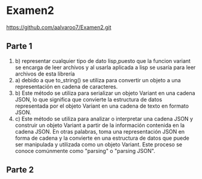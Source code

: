 # Examen2

https://github.com/aalvaroo7/Examen2.git

## Parte 1
1) b) representar cualquier tipo de dato lisp,puesto que la funcion variant se encarga de leer archivos y al usarla aplicada a lisp se usaría para leer archivos de esta librería
2) a) debido a que to_string() se utiliza para convertir un objeto a una representación en cadena de caracteres.
3) b) Este método se utiliza para serializar un objeto Variant en una cadena JSON, lo que significa que convierte la estructura de datos representada por el objeto Variant en una cadena de texto en formato JSON.
4) c) Este método se utiliza para analizar o interpretar una cadena JSON y construir un objeto Variant a partir de la información contenida en la cadena JSON. En otras palabras, toma una representación JSON en forma de cadena y la convierte en una estructura de datos que puede ser manipulada y utilizada como un objeto Variant. Este proceso se conoce comúnmente como "parsing" o "parsing JSON".

## Parte 2



